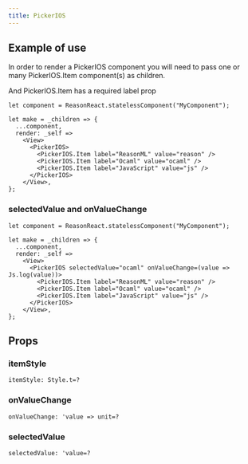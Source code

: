 ```yaml
---
title: PickerIOS
---
```


## Example of use

In order to render a PickerIOS component you will need to pass one or many PickerIOS.Item component(s) as children.

And PickerIOS.Item has a required label prop

```reason
let component = ReasonReact.statelessComponent("MyComponent");

let make = _children => {
  ...component,
  render: _self =>
    <View>
      <PickerIOS>
        <PickerIOS.Item label="ReasonML" value="reason" />
        <PickerIOS.Item label="Ocaml" value="ocaml" />
        <PickerIOS.Item label="JavaScript" value="js" />
      </PickerIOS>
    </View>,
};
```

### selectedValue and onValueChange

```reason
let component = ReasonReact.statelessComponent("MyComponent");

let make = _children => {
  ...component,
  render: _self =>
    <View>
      <PickerIOS selectedValue="ocaml" onValueChange=(value => Js.log(value))>
        <PickerIOS.Item label="ReasonML" value="reason" />
        <PickerIOS.Item label="Ocaml" value="ocaml" />
        <PickerIOS.Item label="JavaScript" value="js" />
      </PickerIOS>
    </View>,
};  
```

## Props

### itemStyle

```reason
itemStyle: Style.t=?
```

### onValueChange

```reason
onValueChange: 'value => unit=?
```

### selectedValue

```reason
selectedValue: 'value=?
```

